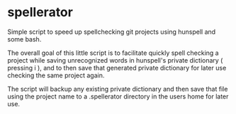 # spellerator
Simple script to speed up spellchecking git projects using hunspell and some bash. 

The overall goal of this little script is to facilitate quickly spell checking a project while saving unrecognized words in hunspell's private dictionary ( pressing i ), and to then save that generated private dictionary for later use checking the same project again.

The script will backup any existing private dictionary and then save that file using the project name to a .spellerator directory in the users home for later use.

